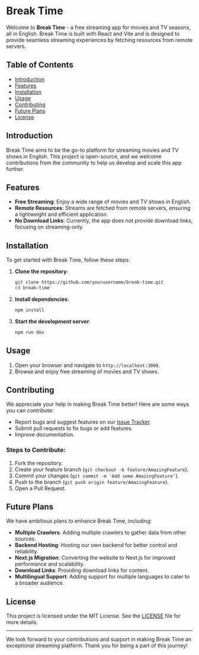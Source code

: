 # Break Time

Welcome to **Break Time** - a free streaming app for movies and TV seasons, all in English. Break Time is built with React and Vite and is designed to provide seamless streaming experiences by fetching resources from remote servers.

## Table of Contents

- [Introduction](#introduction)
- [Features](#features)
- [Installation](#installation)
- [Usage](#usage)
- [Contributing](#contributing)
- [Future Plans](#future-plans)
- [License](#license)

## Introduction

Break Time aims to be the go-to platform for streaming movies and TV shows in English. This project is open-source, and we welcome contributions from the community to help us develop and scale this app further.

## Features

- **Free Streaming**: Enjoy a wide range of movies and TV shows in English.
- **Remote Resources**: Streams are fetched from remote servers, ensuring a lightweight and efficient application.
- **No Download Links**: Currently, the app does not provide download links, focusing on streaming-only.

## Installation

To get started with Break Time, follow these steps:

1. **Clone the repository**:
    ```bash
    git clone https://github.com/yourusername/break-time.git
    cd break-time
    ```

2. **Install dependencies**:
    ```bash
    npm install
    ```

3. **Start the development server**:
    ```bash
    npm run dev
    ```

## Usage

1. Open your browser and navigate to `http://localhost:3000`.
2. Browse and enjoy free streaming of movies and TV shows.

## Contributing

We appreciate your help in making Break Time better! Here are some ways you can contribute:

- Report bugs and suggest features on our [Issue Tracker](https://github.com/yourusername/break-time/issues).
- Submit pull requests to fix bugs or add features.
- Improve documentation.

### Steps to Contribute:

1. Fork the repository.
2. Create your feature branch (`git checkout -b feature/AmazingFeature`).
3. Commit your changes (`git commit -m 'Add some AmazingFeature'`).
4. Push to the branch (`git push origin feature/AmazingFeature`).
5. Open a Pull Request.

## Future Plans

We have ambitious plans to enhance Break Time, including:

- **Multiple Crawlers**: Adding multiple crawlers to gather data from other sources.
- **Backend Hosting**: Hosting our own backend for better control and reliability.
- **Next.js Migration**: Converting the website to Next.js for improved performance and scalability.
- **Download Links**: Providing download links for content.
- **Multilingual Support**: Adding support for multiple languages to cater to a broader audience.

## License

This project is licensed under the MIT License. See the [LICENSE](LICENSE) file for more details.

---

We look forward to your contributions and support in making Break Time an exceptional streaming platform. Thank you for being a part of this journey!

